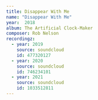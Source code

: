 ```yaml
---
title: Disappear With Me
name: "Disappear With Me"
year:  2018
album: The Artificial Clock-Maker
composer: Rob Nelson
recordingz:
  - year: 2019
    source: soundcloud
    id: 477320127
  - year: 2020
    source: soundcloud
    id: 746234101
  - year: 2021
    source: soundcloud
    id: 1033512811 
---
```




